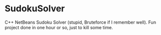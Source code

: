 # SudokuSolver

C++ NetBeans Sudoku Solver (stupid, Bruteforce if I remember well). Fun project done in one hour or so, just to kill some time.
